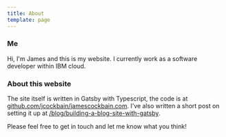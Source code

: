 ```yaml
---
title: About
template: page
---
```


### Me

Hi, I'm James and this is my website.
I currently work as a software developer within IBM cloud.

### About this website

The site itself is written in Gatsby with Typescript, the code is at [github.com/jcockbain/jamescockbain.com](https://github.com/jcockbain/jamescockbain.com).
I've also written a short post on setting it up at [/blog/building-a-blog-site-with-gatsby](https://www.jamescockbain.com/blog/building-a-blog-site-with-gatsby/).

Please feel free to get in touch and let me know what you think!

